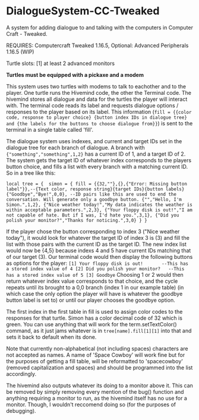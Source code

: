 # DialogueSystem-CC-Tweaked
A system for adding dialogue to and talking with the computers in Computer Craft - Tweaked.


REQUIRES: Computercraft Tweaked 1.16.5, Optional: Advanced Peripherals 1.16.5 (WIP)


Turtle slots:
[1] at least 2 advanced monitors

**Turtles must be equipped with a pickaxe and a modem**

  This system uses two turtles with modems to talk to eachother and to the player. One turtle runs the Hivemind code, the other the Terminal code. The hivemind stores all
dialogue and data for the turtles the player will interact with. The terminal code reads its label and requests dialogue options / responses to the player based on its
label. This information (`fill = {{color code, response to player choice} {button index IDs in dialogue tree} and {the labels for the buttons to choose dialogue from}}`) is 
sent to the terminal in a single table called 'fill'.

  The dialogue system uses indexes, and current and target IDs set in the dialogue tree for each branch of dialogue. A branch with `{"something","something",1,2}` has a current 
ID of 1, and a target ID of 2. The system gets the target ID of whatever index corresponds to the players button choice, and fills a list with every branch with a matching 
current ID. So in a tree like this:

`local tree = { 
    simon = {
        fill = {{32,""},{},{"Error: Missing button label"}},--{Text color, response string}{target IDs}{button labels}
        {"Goodbye","Bye!",0,0}, --ID pairs like this are used to end the conversation. Will generate only a goodbye button.
        {"","Hello, I'm Simon.",1,2},
        {"Nice weather today!","My data indicates the weather is within acceptable parameters.",2,3},
        {"Your floppy disk is out!","I am not capable of hate. But if I was, I'd hate you.",3,1},
        {"Did you polish your monitor?","Thanks for noticing.",3,0}
        }
}
`

  If the player chose the button corresponding to index 3 ("Nice weather today"), it would look for whatever the target ID of index 3 is (3) and fill the list with those pairs 
with the current ID as the target ID. The new index list would now be {4,5} because indexs 4 and 5 have current IDs matching that of our target (3). Our terminal code would
then display the following buttons as options for the player:
`
[1] Your floppy disk is out!       --This has a stored index value of 4
[2] Did you polish your monitor?   --This has a stored index value of 5
[3] Goodbye
`
  Choosing 1 or 2 would then return whatever index value corresponds to that choice, and the cycle repeats until its brought to a 0,0 branch (index 1 in our example table)
(in which case the only option the player will have is whatever the goodbye button label is set to) or until our player chooses the goodbye option.

  The first index in the first table in fill is used to assign color codes to the responses for that turtle. Simon has a color decimal code of 32 which is green. You can use
anything that will work for the term.setTextColor() command, as it just jams whatever is in `tree[name].fill[1][1]` into that and sets it back to default when its done.

  Note that currently non-alphabetical (not including spaces) characters are not accepted as names. A name of 'Space Cowboy' will work fine but for the purposes of getting a fill
table, will be reformatted to 'spacecowboy' (removed capitalization and spaces) and should be programmed into the list accordingly.

  The hivemind also outputs whatever its doing to a monitor above it. This can be removed by simply removing every mention of the bug() function and anything requiring a monitor to
run, as the hivemind itself has no use for a monitor. Though, I wouldn't reccomend doing so (for the purposes of debugging).
